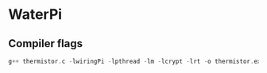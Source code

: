 # WaterPi

## Compiler flags

```C++
g++ thermistor.c -lwiringPi -lpthread -lm -lcrypt -lrt -o thermistor.exe ; ./thermistor.exe
```